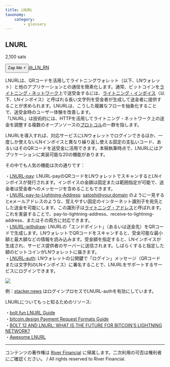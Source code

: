 ```yaml
---
title: LNURL
taxonomy:
    category:
        - glossary
---
```


## LNURL
2,100 sats

<div><button class="zap-button" data-npub="npub1f3maxrcsh7ep5kcfjcvu7zl85far4qdjfgk7nz83gksr3k73r9hqaelayw" data-relays="wss://relay.damus.io,wss://relay.snort.social,wss://nostr.wine,wss://relay.nostr.band">Zap Me ⚡</button><a href="https://twitter.com/_LN_RN">@_LN_RN</a></div>

LNURLは、QRコードを活用してライトニングウォレット（以下、LNウォレット）と他のアプリケーションとの通信を簡素化します。通常、ビットコインを[ライトニング・ネットワーク](http://lostinbitcoin.jp.testrs.jp/staging/glossary/lightning_network/)上で送受金するには、[ライトニング・インボイス](http://lostinbitcoin.jp.testrs.jp/staging/glossary/lightning_invoice/)（以下、LNインボイス）と呼ばれる長い文字列を受金者が生成して送金者に提供することが求められます。LNURLは、こうした複雑なフローを抽象化することで、送受金時のユーザー体験を改善します。<br>
「LNURL」は技術的には、HTTPを活用してライトニング・ネットワーク上の送金を調整する複数のオープンソースの[プロトコル](http://lostinbitcoin.jp.testrs.jp/staging/glossary/protocol/)の一群を指します。

LNURLを導入すれば、対応サービスにLNウォレットでログインできるほか、一度しか使えないLNインボイスと異なり繰り返し使える固定の支払いコード、あるいはそのQRコードを送受金に活用できます。本稿執筆時点で、LNURLにはアプリケーションに実装可能な20の機能があります。

その中でも人気の機能は次の通りです：

・[LNURL-pay](https://github.com/lnurl/luds/blob/luds/06.md): LNURL-payのQRコードをLNウォレットでスキャンするとLNインボイスが発行されます。インボイスの金額は固定または範囲指定が可能で、送金者は受金者へのメッセージを含めることもできます。<br>
 ・[LNURL-pay-to-Lightning-Address](https://github.com/lnurl/luds/blob/luds/16.md): satoshi@your.domain のように一見するとeメールアドレスのような、覚えやすい固定のインターネット識別子を宛先とした送金を可能にします。この識別子は[ライトニング・アドレス](https://lightningaddress.com/)と呼ばれます。これを実装することで、pay-to-lightning-address、receive-to-lightning-address、またはその両方に対応できます。<br>
・[LNURL-withdraw](https://github.com/lnurl/luds/blob/luds/03.md): LNURLの「エンドポイント」（あるいは送金先）をQRコードで生成します。LNウォレットでQRコードをスキャンすると、受金可能な最小額と最大額などの情報を読み込みます。受金額を指定すると、LNインボイスが生成され、サービス提供者のサーバーに送信されます。しばらくすると指定した額のビットコインがLNウォレットに届きます。<br>
・[LNURL-auth](https://github.com/lnurl/luds/blob/luds/04.md): LNウォレットの公開鍵で「ログイン」メッセージ（QRコードまたは文字列のLNインボイス）に署名することで、LNURLをサポートするサービスにログインできます。

![](/_images/glossary-number_1.png)

例：[stacker.news](https://stacker.news/) はログインプロセスでLNURL-authを有効にしています。

LNURLについてもっと知るためのリソース:

・[bolt.fun LNURL Guide](https://bolt.fun/guide/web-services/lnurl)<br>
・[bitcoin.design Payment Request Formats Guide](https://bitcoin.design/guide/how-it-works/payment-request-formats/#lnurl)<br>
・[BOLT 12 AND LNURL: WHAT IS THE FUTURE FOR BITCOIN’S LIGHTNING NETWORK?](https://bitcoinmagazine.com/technical/bolt12-lnurl-and-bitcoin-lightning)<br>
・[Awesome LNURL](https://github.com/lnurl/awesome-lnurl)


---
コンテンツの著作権は [River Financial](https://river.com/) に帰属します。二次利用の可否は権利者にご確認ください。 / All rights reserved to River Financial.
